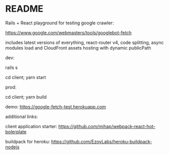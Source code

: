 # README

Rails + React playground for testing google crawler:

https://www.google.com/webmasters/tools/googlebot-fetch


includes latest versions of everything, react-router v4, code splitting, async modules load and CloudFront assets hosting with dynamic publicPath

dev:

rails s

cd client; yarn start


prod:

cd client; yarn build


demo: https://google-fetch-test.herokuapp.com


additional links:

client application starter: https://github.com/mihap/webpack-react-hot-bolerplate

buildpack for heroku: https://github.com/EzovLabs/heroku-buildpack-nodejs
